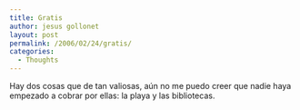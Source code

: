 ```yaml
---
title: Gratis
author: jesus gollonet
layout: post
permalink: /2006/02/24/gratis/
categories:
  - Thoughts
---
```

Hay dos cosas que de tan valiosas, aún no me puedo creer que nadie haya empezado a cobrar por ellas: la playa y las bibliotecas.